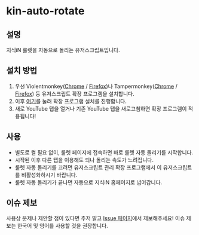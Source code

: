 # kin-auto-rotate

## 설명

지식iN 룰렛을 자동으로 돌리는 유저스크립트입니다.

## 설치 방법

1. 우선 Violentmonkey([Chrome](https://chromewebstore.google.com/detail/violentmonkey/jinjaccalgkegednnccohejagnlnfdag) / [Firefox](https://addons.mozilla.org/ko/firefox/addon/violentmonkey/))나 Tampermonkey([Chrome](https://chromewebstore.google.com/detail/tampermonkey/dhdgffkkebhmkfjojejmpbldmpobfkfo) / [Firefox](https://addons.mozilla.org/ko/firefox/addon/tampermonkey/)) 등 유저스크립트 확장 프로그램을 설치합니다.
1. 이후 [여기](https://github.com/justcontributor/kin-auto-rotate/raw/main/script.user.js)를 눌러 확장 프로그램 설치를 진행합니다.
1. 새로 YouTube 탭을 열거나 기존 YouTube 탭을 새로고침하면 확장 프로그램이 적용됩니다!

## 사용

- 별도로 켤 필요 없이, 룰렛 페이지에 접속하면 바로 룰렛 자동 돌리기를 시작합니다.
- 시작된 이후 다른 탭을 이용해도 되나 돌리는 속도가 느려집니다.
- 룰렛 자동 돌리기를 끄려면 유저스크립트 관리 확장 프로그램에서 이 유저스크립트를 비활성화하시기 바랍니다.
- 룰렛 자동 돌리기가 끝나면 자동으로 지식iN 홈페이지로 넘어갑니다.

## 이슈 제보

사용상 문제나 제안할 점이 있다면 주저 말고 [Issue 페이지](https://github.com/justcontributor/yt-speed/issues)에서 제보해주세요!
이슈 제보는 한국어 및 영어를 사용할 것을 권장합니다.
